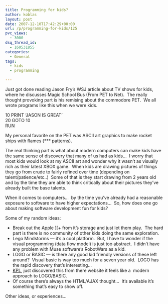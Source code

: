 ```yaml
---
title: Programming for kids?
author: koblas
layout: post
date: 2007-12-10T17:42:29+00:00
url: /p/programming-for-kids/125
pvc_views:
  - 3000
dsq_thread_id:
  - 160531855
categories:
  - General
tags:
  - kids
  - programming

---
```

Just got done reading Jason Fry&#8217;s WSJ article about TV shows for kids, where he discusses Magic School Bus (From PET to Net).&nbsp; The really thought provoking part is his remising about the commodore PET.&nbsp; We all wrote programs like this when we were kids.

10 PRINT &#8216;JASON IS GREAT&#8217;  
20 GOTO 10  
RUN 

My personal favorite on the PET was ASCII art graphics to make rocket ships with flames (\*** patterns).&nbsp; 

The real thinking part is what about modern computers can make kids have the same sense of discovery that many of us had as kids&#8230;&nbsp; I worry that most kids would look at my ASCII art and wonder why it wasn&#8217;t as visually rich as their latest XBOX game.&nbsp; When kids are drawing pictures of things they go from crude to fairly refined over time (depending on talent/patience/etc..)&nbsp; Some of that is they start drawing from 2 years old and by the time they are able to think critically about their pictures they&#8217;ve already built the base talents.&nbsp; 

When it comes to computers&#8230;&nbsp; by the time you&#8217;ve already had a reasonable exposure to software to have higher expectations&#8230;&nbsp; So, how does one go about making software development fun for kids?&nbsp; 

Some of my random ideas:

* Break out the Apple ][+ from it&#8217;s storage and just let them play.&nbsp; The hard part is there is no community of other kids doing the same exploration. 
* Lego Mindstorms &#8212; it&#8217;s a cool platform.&nbsp; But, I have to wonder if the visual programming (data flow model) is just too abstract.&nbsp; I didn&#8217;t have any problem with Muse software&#8217;s RobotWars as a kid.
* LOGO or BASIC &#8212; is there any good kid friendly versions of these left around?&nbsp; Visual basic is way too much for a seven year old.&nbsp; LOGO has the rapid discovery that&#8217;s interesting&#8230;
* [KPL][1], just discovered this from there website it feels like a&nbsp; modern approach to LOGO/BASIC.
* Of course there&#8217;s always the HTML/AJAX thought&#8230;&nbsp; It&#8217;s available it&#8217;s something that&#8217;s easy to show off.

Other ideas, or experiences&#8230;

 [1]: http://www.kidsprogramminglanguage.com/
